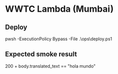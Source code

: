 ﻿# WWTC Lambda (Mumbai)

## Deploy
pwsh -ExecutionPolicy Bypass -File .\ops\deploy.ps1

## Expected smoke result
200 + body.translated_text == "hola mundo"
